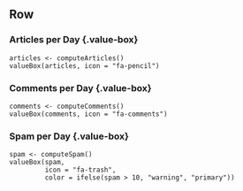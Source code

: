 Row
-----------------------------------------------------------------------

### Articles per Day {.value-box}

```{r}
articles <- computeArticles()
valueBox(articles, icon = "fa-pencil")
```

### Comments per Day {.value-box}

```{r}
comments <- computeComments()
valueBox(comments, icon = "fa-comments")
```

### Spam per Day {.value-box}

```{r}
spam <- computeSpam()
valueBox(spam, 
         icon = "fa-trash",
         color = ifelse(spam > 10, "warning", "primary"))
```
